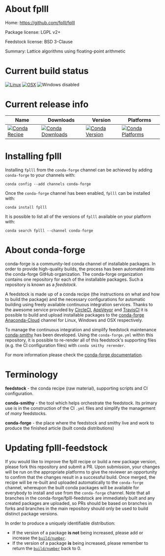 About fplll
===========

Home: https://github.com/fplll/fplll

Package license: LGPL v2+

Feedstock license: BSD 3-Clause

Summary: Lattice algorithms using floating-point arithmetic



Current build status
====================

[![Linux](https://img.shields.io/circleci/project/github/conda-forge/fplll-feedstock/master.svg?label=Linux)](https://circleci.com/gh/conda-forge/fplll-feedstock)
[![OSX](https://img.shields.io/travis/conda-forge/fplll-feedstock/master.svg?label=macOS)](https://travis-ci.org/conda-forge/fplll-feedstock)
![Windows disabled](https://img.shields.io/badge/Windows-disabled-lightgrey.svg)

Current release info
====================

| Name | Downloads | Version | Platforms |
| --- | --- | --- | --- |
| [![Conda Recipe](https://img.shields.io/badge/recipe-fplll-green.svg)](https://anaconda.org/conda-forge/fplll) | [![Conda Downloads](https://img.shields.io/conda/dn/conda-forge/fplll.svg)](https://anaconda.org/conda-forge/fplll) | [![Conda Version](https://img.shields.io/conda/vn/conda-forge/fplll.svg)](https://anaconda.org/conda-forge/fplll) | [![Conda Platforms](https://img.shields.io/conda/pn/conda-forge/fplll.svg)](https://anaconda.org/conda-forge/fplll) |

Installing fplll
================

Installing `fplll` from the `conda-forge` channel can be achieved by adding `conda-forge` to your channels with:

```
conda config --add channels conda-forge
```

Once the `conda-forge` channel has been enabled, `fplll` can be installed with:

```
conda install fplll
```

It is possible to list all of the versions of `fplll` available on your platform with:

```
conda search fplll --channel conda-forge
```


About conda-forge
=================

conda-forge is a community-led conda channel of installable packages.
In order to provide high-quality builds, the process has been automated into the
conda-forge GitHub organization. The conda-forge organization contains one repository
for each of the installable packages. Such a repository is known as a *feedstock*.

A feedstock is made up of a conda recipe (the instructions on what and how to build
the package) and the necessary configurations for automatic building using freely
available continuous integration services. Thanks to the awesome service provided by
[CircleCI](https://circleci.com/), [AppVeyor](http://www.appveyor.com/)
and [TravisCI](https://travis-ci.org/) it is possible to build and upload installable
packages to the [conda-forge](https://anaconda.org/conda-forge)
[Anaconda-Cloud](http://docs.anaconda.org/) channel for Linux, Windows and OSX respectively.

To manage the continuous integration and simplify feedstock maintenance
[conda-smithy](http://github.com/conda-forge/conda-smithy) has been developed.
Using the ``conda-forge.yml`` within this repository, it is possible to re-render all of
this feedstock's supporting files (e.g. the CI configuration files) with ``conda smithy rerender``.

For more information please check the [conda-forge documentation](https://conda-forge.org/docs/).

Terminology
===========

**feedstock** - the conda recipe (raw material), supporting scripts and CI configuration.

**conda-smithy** - the tool which helps orchestrate the feedstock.
                   Its primary use is in the construction of the CI ``.yml`` files
                   and simplify the management of *many* feedstocks.

**conda-forge** - the place where the feedstock and smithy live and work to
                  produce the finished article (built conda distributions)


Updating fplll-feedstock
========================

If you would like to improve the fplll recipe or build a new
package version, please fork this repository and submit a PR. Upon submission,
your changes will be run on the appropriate platforms to give the reviewer an
opportunity to confirm that the changes result in a successful build. Once
merged, the recipe will be re-built and uploaded automatically to the
`conda-forge` channel, whereupon the built conda packages will be available for
everybody to install and use from the `conda-forge` channel.
Note that all branches in the conda-forge/fplll-feedstock are
immediately built and any created packages are uploaded, so PRs should be based
on branches in forks and branches in the main repository should only be used to
build distinct package versions.

In order to produce a uniquely identifiable distribution:
 * If the version of a package **is not** being increased, please add or increase
   the [``build/number``](http://conda.pydata.org/docs/building/meta-yaml.html#build-number-and-string).
 * If the version of a package **is** being increased, please remember to return
   the [``build/number``](http://conda.pydata.org/docs/building/meta-yaml.html#build-number-and-string)
   back to 0.